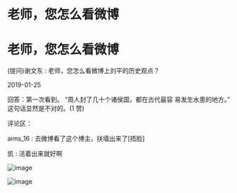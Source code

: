 # 老师，您怎么看微博

# 老师，您怎么看微博

(提问)谢文东 : 老师，您怎么看微博上刘平的历史观点？

2019-01-25

回答：第一次看到。 “周人封了几十个诸侯国，都在古代最容 易发生水患的地方。” 这句话显然是不对的。(1 赞)

评论区：

aims_16 : 去微博看了这个博主，扶墙出来了[捂脸]

凯 : 活着出来就好啊

![image](img/Image_0721.png)

![image](img/Image_0731.png)